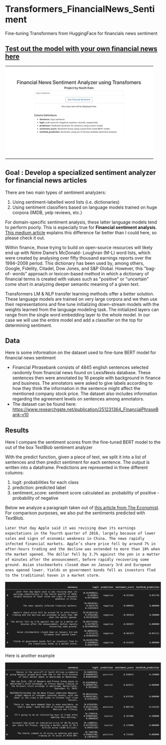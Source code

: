 # Transformers_FinancialNews_Sentiment
Fine-tuning Transformers from HuggingFace for financials news sentiment

## [Test out the model with your own financial news here](link)

![app_example](images/app_example.gif)

## Goal : Develop a specialized sentiment analyzer for financial news articles

There are two main types of sentiment analyzers:
1. Using sentiment-labelled word lists (i.e. dictionaries)
2. Using sentiment classifiers based on language models trained on huge corpora (IMDB, yelp reviews, etc.)

For domain-specific sentiment analysis, these latter language models tend to perform poorly. This is especially true for **Financial sentiment analysis**. [This medium article](https://towardsdatascience.com/a-new-way-to-sentiment-tag-financial-news-9ac7681836a7) explains this difference far better than I could here, so please check it out. 

Within finance, those trying to build on open-source resources will likely end up with Notre Dame’s McDonald- Loughran (M-L) word lists, which were created by analysing over fifty thousand earnings reports over the 1994–2008 period. This dictionary has been used by, among others, Google, Fidelity, Citadel, Dow Jones, and S&P Global. However, this "bag-of- words" approach or lexicon-based method in which a dictionary of financial terms is created with values such as "positive" or "uncertain" come short in analyzing deeper semantic meaning of a given text.

Transformers LM & NLP transfer learning methods offer a better solution. These language models are trained on very large corpora and we then use their representations and fine tune initializing down-stream models with the weights learned from the language modeling task. The initialized layers can range from the single word embedding layer to the whole model. In our case we will use the entire model and add a classifier on the top for determining sentiment.

## Data

Here is some information on the dataset used to fine-tune BERT model for financial news sentiment

- Financial Phrasebank consists of 4845 english sentences selected randomly from financial news found on LexisNexis database. These sentences then were annotated by 16 people with background in finance and business. The annotators were asked to give labels according to how they think the information in the sentence might affect the mentioned company stock price. The dataset also includes information regarding the agreement levels on sentences among annotators.
- The dataset can be found here: https://www.researchgate.net/publication/251231364_FinancialPhraseBank-v10

## Results

Here I compare the sentiment scores from the fine-tuned BERT model to the out of the box TextBlob sentiment analyzer

With the predict function, given a piece of text, we split it into a list of sentences and then predict sentiment for each sentence. The output is written into a dataframe. Predictions are represented in three different columns:

1) logit: probabilities for each class
2) prediction: predicted label
3) sentiment_score: sentiment score calculated as: probability of positive - probability of negative

Below we analyze a paragraph taken out of [this article from The Economist](https://www.economist.com/finance-and-economics/2019/01/03/a-profit-warning-from-apple-jolts-markets). For comparison purposes, we also put the sentiments predicted with TextBlob.

`Later that day Apple said it was revising down its earnings expectations in the fourth quarter of 2018, largely because of lower sales and signs of economic weakness in China. The news rapidly infected financial markets. Apple’s share price fell by around 7% in after-hours trading and the decline was extended to more than 10% when the market opened. The dollar fell by 3.7% against the yen in a matter of minutes after the announcement, before rapidly recovering some ground. Asian stockmarkets closed down on January 3rd and European ones opened lower. Yields on government bonds fell as investors fled to the traditional haven in a market storm.`

![economist](images/economist_example.png)

Here is another example

![REUTERS](images/REUTERS_example.png)
